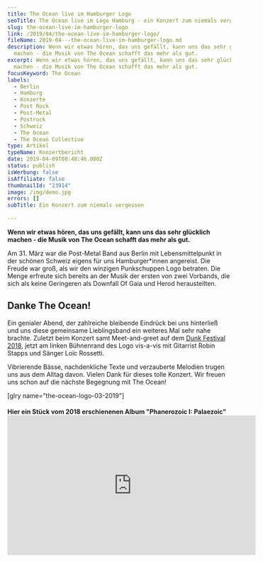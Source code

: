 ```yaml
---
title: The Ocean live im Hamburger Logo
seoTitle: The Ocean live im Logo Hamburg - ein Konzert zum niemals vergessen
slug: the-ocean-live-im-hamburger-logo
link: /2019/04/the-ocean-live-im-hamburger-logo/
fileName: 2019-04---the-ocean-live-im-hamburger-logo.md
description: Wenn wir etwas hören, das uns gefällt, kann uns das sehr glücklich
  machen - die Musik von The Ocean schafft das mehr als gut.
excerpt: Wenn wir etwas hören, das uns gefällt, kann uns das sehr glücklich
  machen - die Musik von The Ocean schafft das mehr als gut.
focusKeyword: The Ocean
labels:
  - Berlin
  - Hamburg
  - Konzerte
  - Post Rock
  - Post-Metal
  - Postrock
  - Schweiz
  - The Ocean
  - The Ocean Collective
type: Artikel
typeName: Konzertbericht
date: 2019-04-09T08:48:46.000Z
status: publish
isWerbung: false
isAffiliate: false
thumbnailId: "23914"
image: /img/demo.jpg
errors: []
subTitle: Ein Konzert zum niemals vergessen
  
---
```


**Wenn wir etwas hören, das uns gefällt, kann uns das sehr glücklich machen -
die Musik von The Ocean schafft das mehr als gut.**

Am 31. März war die Post-Metal Band aus Berlin mit Lebensmittelpunkt in der
schönen Schweiz eigens für uns Hamburger\*innen angereist. Die Freude war groß,
als wir den winzigen Punkschuppen Logo betraten. Die Menge erfreute sich bereits
an der Musik der ersten von zwei Vorbands, die sich als keine Geringeren als
Downfall Of Gaia und Herod heraustellten.

## Danke The Ocean!

Ein genialer Abend, der zahlreiche bleibende Eindrück bei uns hinterließ und uns
diese gemeinsame Lieblingsband ein weiteres Mal sehr nahe brachte. Zuletzt beim
Konzert samt Meet-and-greet auf dem
[Dunk Festival 2018](/2018/05/dunkfestival-2018-postrock-liebe-fuer-immer/),
jetzt am linken Bühnenrand des Logo vis-a-vis mit Gitarrist Robin Stapps und
Sänger Loïc Rossetti.

Vibrierende Bässe, nachdenkliche Texte und verzauberte Melodien trugen uns aus
dem Alltag davon. Vielen Dank für dieses tolle Konzert. Wir freuen uns schon auf
die nächste Begegnung mit The Ocean!

[glry name="the-ocean-logo-03-2019"]

<h4>Hier ein Stück vom 2018 erschienenen Album "Phanerozoic I: Palaezoic"
<iframe src="https://www.youtube.com/embed/XWwEZnRBWCM" width="560" height="315" frameborder="0" allowfullscreen="allowfullscreen"></iframe></h4>

  